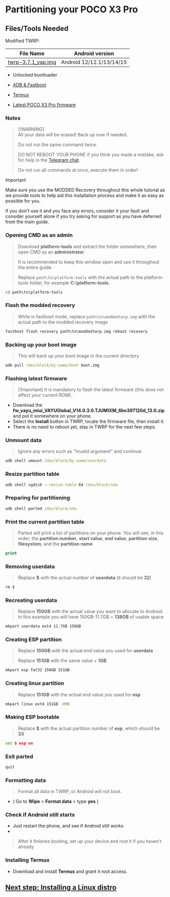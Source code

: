 # Partitioning your POCO X3 Pro

## Files/Tools Needed

Modified TWRP:

| File Name                                       | Android version |
|-------------------------------------------------|-----------------|
| [twrp-3.7.1_vap.img](https://github.com/WaLoVayu/POCOX3Pro-Windows-Guides/releases/download/twrp/twrp-3.7.1_vap.img) | Android 12/12.1/13/14/15 |

- Unlocked bootloader

- [ADB & Fastboot](https://developer.android.com/studio/releases/platform-tools)

- [Termux](https://play.google.com/store/apps/details?id=com.termux)

- [Latest POCO X3 Pro firmware](https://github.com/WaLoVayu/POCOX3Pro-Common-Files/releases/download/last_firmware/fw_vayu_miui.zip)

### Notes
>
> [!WARNING]  
> All your data will be erased! Back up now if needed.
>
> Do not run the same command twice.
>
> DO NOT REBOOT YOUR PHONE if you think you made a mistake, ask for help in the [Telegram chat](https://t.me/WaLoVayu).
>
> Do not run all commands at once, execute them in order!

> [!IMPORTANT]
> Make sure you use the MODDED Recovery throughout this whole tutorial as we provide tools to help aid this installation process and make it as easy as possible for you.
>
> If you don't use it and you face any errors, consider it your fault and consider yourself alone if you try asking for support as you have deferred from the main guide.

### Opening CMD as an admin
>
> Download **platform-tools** and extract the folder somewhere, then open CMD as an **administrator**.
>
> It is recommended to keep this window open and use it throughout the entire guide.
>
> Replace `path\to\platform-tools` with the actual path to the platform-tools folder, for example **C:\platform-tools**.

```cmd
cd path\to\platform-tools
```

### Flash the modded recovery
>
> While in fastboot mode, replace `path\to\moddedtwrp.img` with the actual path to the modded recovery image

```cmd
fastboot flash recovery path\to\moddedtwrp.img reboot recovery
```

### Backing up your boot image
>
> This will back up your boot image in the current directory

```cmd
adb pull /dev/block/by-name/boot boot.img
```

### Flashing latest firmware
>
> [!Important]
> It is mandatory to flash the latest firmware (this does not affect your current ROM).

- Download the **fw_vayu_miui_VAYUGlobal_V14.0.3.0.TJUMIXM_6be397120d_13.0.zip** and put it somewhere on your phone.
- Select the **Install** button in TWRP, locate the firmware file, then install it.
- There is no need to reboot yet, stay in TWRP for the next few steps.

### Unmount data
> Ignore any errors such as "Invalid argument" and continue
```cmd
adb shell umount /dev/block/by-name/userdata
```

### Resize partition table
``` cmd
adb shell sgdisk --resize-table 64 /dev/block/sda
```

### Preparing for partitioning
```cmd
adb shell parted /dev/block/sda
```

### Print the current partition table
> Parted will print a list of partitions on your phone. You will see, in this order, the **partition number**, **start value**, **end value**, **partition size**, **filesystem**, and the **partition name**
```cmd
print
```

### Removing userdata
> Replace **$** with the actual number of **userdata** (it should be **32**)
```cmd
rm $
```

### Recreating userdata
> Replace **150GB** with the actual value you want to allocate to Android. In this example you will have 150GB-11.7GB = **138GB** of usable space
```cmd
mkpart userdata ext4 11.7GB 150GB
```

### Creating ESP partition
> Replace **150GB** with the actual end value you used for **userdata**
>
> Replace **151GB** with the same value + **1GB**
```cmd
mkpart esp fat32 150GB 151GB
```

### Creating linux partition
> Replace **151GB** with the actual end value you used for **esp**
```cmd
mkpart linux ext4 151GB -0MB
```

### Making ESP bootable
> Replace **$** with the actual partition number of **esp**, which should be **33**
```cmd
set $ esp on
```

### Exit parted
```cmd
quit
```

### Formatting data
> Format all data in TWRP, or Android will not boot.
- ( Go to **Wipe** > **Format data** > type **yes** )

### Check if Android still starts

- Just restart the phone, and see if Android still works
- 
> After it finishes booting, set up your device and root it if you haven't already

### Installing Termux
- Download and install **Termux** and grant it root access.


## [Next step: Installing a Linux distro](distro-selection.md)
